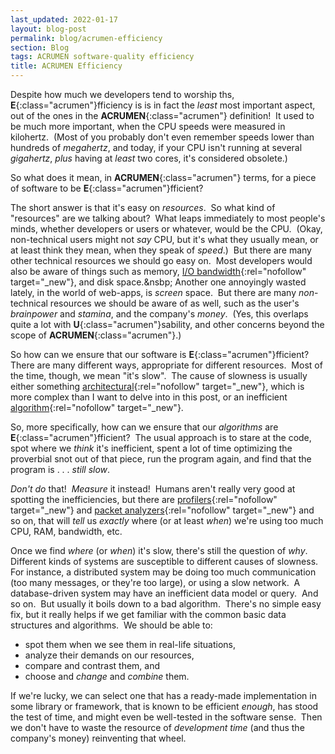 ```yaml
---
last_updated: 2022-01-17
layout: blog-post
permalink: blog/acrumen-efficiency
section: Blog
tags: ACRUMEN software-quality efficiency
title: ACRUMEN Efficiency
---
```


Despite how much we developers tend to worship ths,
**E**{:class="acrumen"}fficiency
is is in fact the _least_ most important aspect,
out of the ones in the **ACRUMEN**{:class="acrumen"} definition!&nbsp;
It used to be much more important,
when the CPU speeds were measured in kilohertz.&nbsp;
(Most of you probably don't even remember
speeds lower than hundreds of _megahertz_,
and today, if your CPU isn't running at several _gigahertz_,
_plus_ having at _least_ two cores,
it's considered obsolete.)

So what does it mean, in **ACRUMEN**{:class="acrumen"} terms,
for a piece of software to be **E**{:class="acrumen"}fficient?

The short answer is that it's easy on _resources_.&nbsp;
So what kind of "resources" are we talking about?&nbsp;
What leaps immediately to most people's minds,
whether developers or users or whatever,
would be the CPU.&nbsp;
(Okay, non-technical users might not _say_ CPU,
but it's what they usually mean,
or at least think they mean,
when they speak of _speed_.)&nbsp;
But there are many other technical resources we should go easy on.&nbsp;
Most developers would also be aware of things such as
memory,
[I/O bandwidth](https://en.wikipedia.org/wiki/Bandwidth_(computing)){:rel="nofollow" target="_new"},
and disk space.&nsbp;
Another one annoyingly wasted lately, in the world of web-apps,
is _screen_ space.&nbsp;
But there are many
_non_-technical resources
we should be aware of as well,
such as the user's
_brainpower_ and _stamina_,
and the company's _money_.&nbsp;
(Yes, this overlaps quite a lot with **U**{:class="acrumen"}sability,
and other concerns beyond the scope of **ACRUMEN**{:class="acrumen"}.)

So how can we ensure that
our software is **E**{:class="acrumen"}fficient?&nbsp;
There are many different ways, appropriate for different resources.&nbsp;
Most of the time, though, we mean "it's slow".&nbsp;
The cause of slowness is usually either something
[architectural](https://en.wikipedia.org/wiki/Software_architecture){:rel="nofollow" target="_new"},
which is more complex than I want to delve into in this post,
or an inefficient
[algorithm](https://en.wikipedia.org/wiki/Algorithm){:rel="nofollow" target="_new"}.

So, more specifically, how can we ensure that
our _algorithms_ are **E**{:class="acrumen"}fficient?&nbsp;
The usual approach is to stare at the code,
spot where we _think_ it's inefficient,
spent a lot of time optimizing the proverbial snot out of that piece,
run the program again,
and find that the program is . . .
_still slow_.

_Don't do_ that!&nbsp;
_Measure_ it instead!&nbsp;
Humans aren't really very good at spotting the inefficiencies,
but there are
[profilers](https://en.wikipedia.org/wiki/Profiling_(computer_programming)){:rel="nofollow" target="_new"}
and
[packet analyzers](https://en.wikipedia.org/wiki/Packet_analyzer){:rel="nofollow" target="_new"}
and so on,
that will _tell_ us _exactly_ where
(or at least _when_)
we're using too much CPU, RAM, bandwidth, etc.

Once we find _where_ (or _when_) it's slow,
there's still the question of _why_.&nbsp;
Different kinds of systems
are susceptible to different causes of slowness.&nbsp;
For instance,
a distributed system may be doing too much communication
(too many messages, or they're too large),
or using a slow network.&nbsp;
A database-driven system may have an inefficient data model or query.&nbsp;
And so on.&nbsp;
But usually it boils down to a bad algorithm.&nbsp;
There's no simple easy fix,
but it really helps if we get familiar with the common basic
data structures and algorithms.&nbsp;
We should be able to:
- spot them when we see them in real-life situations,
- analyze their demands on our resources,
- compare and contrast them, and
- choose and _change_ and _combine_ them.

If we're lucky, we can select one that has
a ready-made implementation in some library or framework,
that is known to be efficient _enough_,
has stood the test of time,
and might even be well-tested in the software sense.&nbsp;
Then we don't have to waste the resource of _development time_
(and thus the company's money)
reinventing that wheel.
